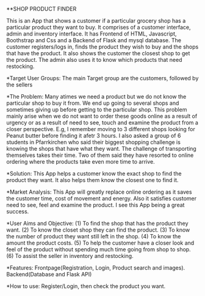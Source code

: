 **SHOP PRODUCT FINDER

This is an App that shows a customer if a particular grocery shop has a particular product they want to buy. It comprises of a customer interface, admin and inventory interface. It has Frontend of HTML, Javascript, Boothstrap and Css and a Backend of Flask and mysql database. The customer registers/logs in, finds the product they wish to buy and the shops that have the product. It also shows the customer the closest shop to get the product. The admin also uses it to know which products that need restocking.

*Target User Groups: The main Target group are the customers, followed by the sellers

*The Problem: Many atimes we need a product but we do not know the particular shop to buy it from. We end up going to several shops and sometimes giving up before getting to the particular shop. This problem mainly arise when we do not want to order these goods online as a result of urgency or as a result of need to see, touch and examine the product from a closer perspective. E.g, I remember moving to 3 different shops looking for Peanut butter before finding it afetr 3 hours. I also asked a group of 6 students in Pfarrkirchen who said their biggest shopping challenge is knowing the shops that have what they want. The challenge of transporting themselves takes their time. Two of them said they have resorted to online ordering where the products take even more time to arrive. 

*Solution: This App helps a customer know the exact shop to find the product they want. It also helps them know the closest one to find it.

*Market Analysis: This App will greatly replace online ordering as it saves the customer time, cost of movement and energy. Also it satisfies customer need to see, feel and examine the product. I see this App being a great success.

*User Aims and Objective: (1) To find the shop that has the product they want. (2) To know the closet shop they can find the product. (3) To know the number of product they want still left in the shop. (4) To know the amount the product costs. (5) To help the customer have a closer look and feel of the product without spending much time going from shop to shop. (6) To assist the seller in inventory and restocking.

*Features: Frontpage(Registration, Login, Product search and images). Backend(Database and Flask API)

*How to use: Register/Login, then check the product you want.
